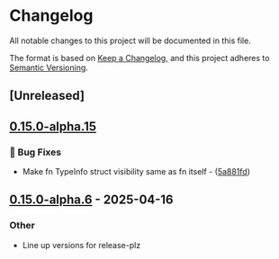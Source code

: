 # Changelog

All notable changes to this project will be documented in this file.

The format is based on [Keep a Changelog](https://keepachangelog.com/en/1.0.0/),
and this project adheres to [Semantic Versioning](https://semver.org/spec/v2.0.0.html).

## [Unreleased]

## [0.15.0-alpha.15](https://github.com/ralfbiedert/interoptopus/compare/interoptopus_proc-v0.15.0-alpha.14...interoptopus_proc-v0.15.0-alpha.15)

### 🐛 Bug Fixes


- Make fn TypeInfo struct visibility same as fn itself - ([5a881fd](https://github.com/ralfbiedert/interoptopus/commit/5a881fd226aa917f5d2417d5bd1ffbf6ad34ed82))


## [0.15.0-alpha.6](https://github.com/ralfbiedert/interoptopus/compare/interoptopus_proc-v0.15.0-alpha.5...interoptopus_proc-v0.15.0-alpha.6) - 2025-04-16

### Other

- Line up versions for release-plz
